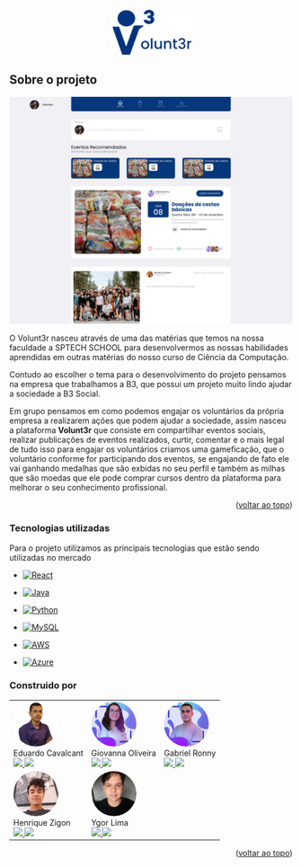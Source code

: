 <br />
<div align="center">
  <a href="https://github.com/othneildrew/Best-README-Template">
    <img src="arquivos_readme/logo volunt3r.png" alt="Logo" height="80">
  </a>
</div>

<!-- ABOUT THE PROJECT -->
## Sobre o projeto

![](arquivos_readme/timeline.png)

O Volunt3r nasceu através de uma das matérias que temos na nossa faculdade a SPTECH SCHOOL para desenvolvermos as nossas habilidades aprendidas em outras matérias do nosso curso de Ciência da Computação.

Contudo ao escolher o tema para o desenvolvimento do projeto pensamos na empresa que trabalhamos a B3, que possui um projeto muito lindo ajudar a sociedade a B3 Social. 

Em grupo pensamos em como podemos engajar os voluntários da própria empresa a realizarem ações que podem ajudar a sociedade, assim nasceu a plataforma <b>Volunt3r</b> que consiste em compartilhar eventos sociais, realizar publicações de eventos realizados, curtir, comentar e o mais legal de tudo isso para engajar os voluntários criamos uma gameficação, que o voluntário conforme for participando dos eventos, se engajando de fato ele vai ganhando medalhas que são exbidas no seu perfil e também as milhas que são moedas que ele pode comprar cursos dentro da plataforma para melhorar o seu conhecimento profissional.


<p align="right">(<a href="#readme-top">voltar ao topo</a>)</p>

### Tecnologias utilizadas

Para o projeto utilizamos as principais tecnologias que estão sendo utilizadas no mercado

* [![React][React.js]][React-url]
* [![Java][Java]][Java-url]
* [![Python][Python]][Python-url]
* [![MySQL][MySQL]][MySQL-url]

* [![AWS][AWS]][AWS-url]
* [![Azure][Azure]][Azure-url]


### Construido por
<!-- GETTING STARTED -->

<table style="border: none;">
    <tr style="border: none;">
        <td style="border: none;">
            <img style="border-radius: 50%; width: 80px; height: 80px" src="arquivos_readme/eduardo.jpg" alt="Logo" height="80"><br>
            <span>Eduardo Cavalcant</span><br>
            <a align="center" href="https://www.linkedin.com/in/eduardo-cavalcantifs">
                <img src="https://img.shields.io/badge/LinkedIn-0077B5?style=for-the-badge&logo=linkedin&logoColor=white">          
            </a>
            <a align="center" href="https://github.com/eduardo-cavalcanti">
                <img src="https://img.shields.io/badge/GitHub-100000?style=for-the-badge&logo=github&logoColor=white">
            </a>
        </td>
        <td style="border: none;">
            <img style="border-radius: 50%; width: 80px; height: 80px" src="arquivos_readme/giovanna.jpg" alt="Logo" height="80"><br>
            <span>Giovanna Oliveira</span><br>
            <a align="center" href="https://www.linkedin.com/in/giovanna-oliveira-5864221a5/">
                <img src="https://img.shields.io/badge/LinkedIn-0077B5?style=for-the-badge&logo=linkedin&logoColor=white">          
            </a>
            <a align="center" href="https://github.com/giovanna-oliveira">
                <img src="https://img.shields.io/badge/GitHub-100000?style=for-the-badge&logo=github&logoColor=white">
            </a>
        </td>
        <td style="border: none;">
            <img style="border-radius: 50%; width: 80px; height: 80px" src="arquivos_readme/gabriel.png" alt="Logo" height="80"><br>
            <span>Gabriel Ronny</span><br>
            <a align="center" href="https://github.com/gabrielronny">
                <img src="https://img.shields.io/badge/LinkedIn-0077B5?style=for-the-badge&logo=linkedin&logoColor=white">
            </a>
            <a align="center" href="https://www.linkedin.com/in/gabrielronny/">
                <img src="https://img.shields.io/badge/GitHub-100000?style=for-the-badge&logo=github&logoColor=white">
            </a>
        </td>
    </tr>
    <tr style="border: none;">
        <td style="border: none;">
            <img style="border-radius: 50%; width: 80px; height: 80px" src="arquivos_readme/henrique.jpg" alt="Logo" height="80"><br>
            <span>Henrique Zigon</span><br>
            <a align="center" href="https://github.com/henrique-zigon">
                <img src="https://img.shields.io/badge/LinkedIn-0077B5?style=for-the-badge&logo=linkedin&logoColor=white">
            </a>
            <a align="center" href="https://www.linkedin.com/in/henrique-zigon-78301b202/">
                <img src="https://img.shields.io/badge/GitHub-100000?style=for-the-badge&logo=github&logoColor=white">
            </a>
        </td>
        <td style="border: none;">
            <img style="border-radius: 50%; width: 80px; height: 80px" src="arquivos_readme/ygor.jpg" alt="Logo" height="80"><br>
            <span>Ygor Lima</span><br>
            <a align="center" href="https://www.linkedin.com/in/ygor-slima/">
                <img src="https://img.shields.io/badge/LinkedIn-0077B5?style=for-the-badge&logo=linkedin&logoColor=white">
            </a>
            <a align="center" href="https://github.com/Ygor-sLima">
                <img src="https://img.shields.io/badge/GitHub-100000?style=for-the-badge&logo=github&logoColor=white">
            </a>
        </td>
    </tr>
</table>

<p align="right">(<a href="#readme-top">voltar ao topo</a>)</p>

<!-- MARKDOWN LINKS & IMAGES -->

[React.js]: https://img.shields.io/badge/React-20232A?style=for-the-badge&logo=react&logoColor=61DAFB
[React-url]: https://reactjs.org/

[AWS]: https://img.shields.io/badge/Amazon_AWS-232F3E?style=for-the-badge&logo=amazon-aws&logoColor=white
[AWS-url]: https://aws.amazon.com/pt/

[Azure]: https://img.shields.io/badge/Microsoft_Azure-0089D6?style=for-the-badge&logo=microsoft-azure&logoColor=white
[Azure-url]: https://portal.azure.com/

[Python]: https://img.shields.io/badge/Python-3776AB?style=for-the-badge&logo=python&logoColor=white
[Python-url]: https://www.python.org/

[Java]: https://img.shields.io/badge/Java-ED8B00?style=for-the-badge&logo=java&logoColor=white
[Java-url]: https://www.java.com/pt-BR/

[MySQL]: https://img.shields.io/badge/MySQL-00000F?style=for-the-badge&logo=mysql&logoColor=white
[MySQL-url]: https://www.mysql.com/

